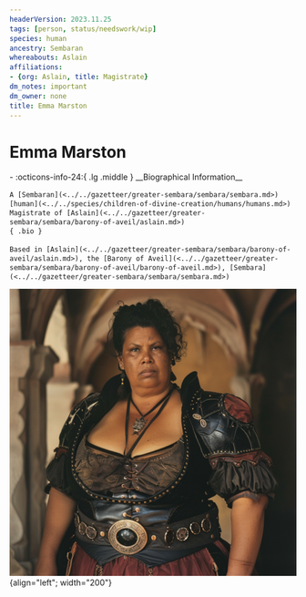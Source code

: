 ```yaml
---
headerVersion: 2023.11.25
tags: [person, status/needswork/wip]
species: human
ancestry: Sembaran
whereabouts: Aslain
affiliations:
- {org: Aslain, title: Magistrate}
dm_notes: important
dm_owner: none
title: Emma Marston
---
```

# Emma Marston
<div class="grid cards ext-narrow-margin ext-one-column" markdown>
- :octicons-info-24:{ .lg .middle } __Biographical Information__

    A [Sembaran](<../../gazetteer/greater-sembara/sembara/sembara.md>) [human](<../../species/children-of-divine-creation/humans/humans.md>)  
    Magistrate of [Aslain](<../../gazetteer/greater-sembara/sembara/barony-of-aveil/aslain.md>)  
    { .bio }

    Based in [Aslain](<../../gazetteer/greater-sembara/sembara/barony-of-aveil/aslain.md>), the [Barony of Aveil](<../../gazetteer/greater-sembara/sembara/barony-of-aveil/barony-of-aveil.md>), [Sembara](<../../gazetteer/greater-sembara/sembara/sembara.md>)
</div>


![Emma Marston](../../assets/emma-marston.png){align="left"; width="200"}